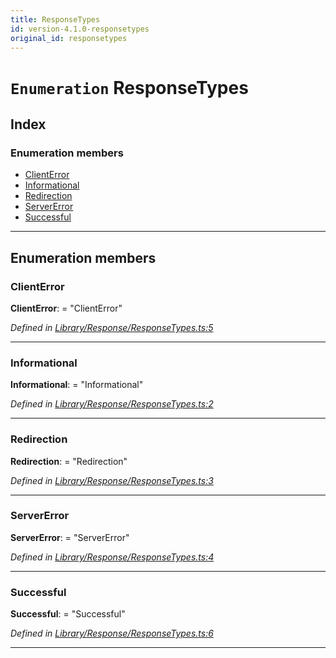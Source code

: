 ```yaml
---
title: ResponseTypes
id: version-4.1.0-responsetypes
original_id: responsetypes
---
```


# `Enumeration` ResponseTypes

## Index

### Enumeration members

* [ClientError](responsetypes#clienterror)
* [Informational](responsetypes#informational)
* [Redirection](responsetypes#redirection)
* [ServerError](responsetypes#servererror)
* [Successful](responsetypes#successful)

---

## Enumeration members

<a id="clienterror"></a>

###  ClientError

**ClientError**:  = "ClientError"

*Defined in [Library/Response/ResponseTypes.ts:5](https://github.com/SpoonX/stix/blob/00e7e6e/src/Library/Response/ResponseTypes.ts#L5)*

___
<a id="informational"></a>

###  Informational

**Informational**:  = "Informational"

*Defined in [Library/Response/ResponseTypes.ts:2](https://github.com/SpoonX/stix/blob/00e7e6e/src/Library/Response/ResponseTypes.ts#L2)*

___
<a id="redirection"></a>

###  Redirection

**Redirection**:  = "Redirection"

*Defined in [Library/Response/ResponseTypes.ts:3](https://github.com/SpoonX/stix/blob/00e7e6e/src/Library/Response/ResponseTypes.ts#L3)*

___
<a id="servererror"></a>

###  ServerError

**ServerError**:  = "ServerError"

*Defined in [Library/Response/ResponseTypes.ts:4](https://github.com/SpoonX/stix/blob/00e7e6e/src/Library/Response/ResponseTypes.ts#L4)*

___
<a id="successful"></a>

###  Successful

**Successful**:  = "Successful"

*Defined in [Library/Response/ResponseTypes.ts:6](https://github.com/SpoonX/stix/blob/00e7e6e/src/Library/Response/ResponseTypes.ts#L6)*

___

